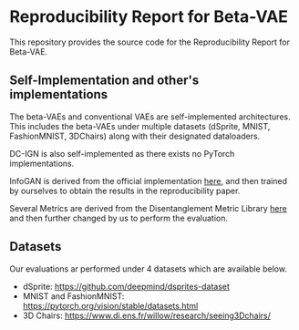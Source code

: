 # Reproducibility Report for Beta-VAE

This repository provides the source code for the Reproducibility Report for Beta-VAE.


## Self-Implementation and other's implementations

The beta-VAEs and conventional VAEs are self-implemented architectures. This includes the beta-VAEs under multiple datasets (dSprite, MNIST, FashionMNIST, 3DChairs) along with their designated dataloaders. 

DC-IGN is also self-implemented as there exists no PyTorch implementations.

InfoGAN is derived from the official implementation [here](https://github.com/Natsu6767/InfoGAN-PyTorch), and then trained by ourselves to obtain the results in the reproducibility paper.

Several Metrics are derived from the Disentanglement Metric Library [here](https://github.com/google-research/disentanglement_lib) and then further changed by us to perform the evaluation.



## Datasets

Our evaluations ar performed under 4 datasets which are available below.

- dSprite: https://github.com/deepmind/dsprites-dataset
- MNIST and FashionMNIST: https://pytorch.org/vision/stable/datasets.html
- 3D Chairs: https://www.di.ens.fr/willow/research/seeing3Dchairs/
